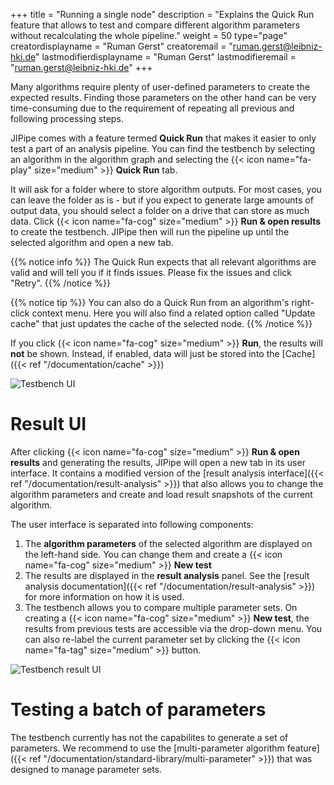 +++
title = "Running a single node"
description = "Explains the Quick Run feature that allows to test and compare different algorithm parameters without recalculating the whole pipeline."
weight = 50
type="page"
creatordisplayname = "Ruman Gerst"
creatoremail = "ruman.gerst@leibniz-hki.de"
lastmodifierdisplayname = "Ruman Gerst"
lastmodifieremail = "ruman.gerst@leibniz-hki.de"
+++

Many algorithms require plenty of user-defined parameters to create the expected results.
Finding those parameters on the other hand can be very time-consuming due to
the requirement of repeating all previous and following processing steps.

JIPipe comes with a feature termed **Quick Run** that makes it easier to
only test a part of an analysis pipeline. You can find the testbench
by selecting an algorithm in the algorithm graph and selecting the {{< icon name="fa-play" size="medium" >}} **Quick Run** tab.

It will ask for a folder where to store algorithm outputs. For most cases,
you can leave the folder as is - but if you expect to generate large amounts
of output data, you should select a folder on a drive that can store as much data.
Click {{< icon name="fa-cog" size="medium" >}} **Run & open results** to create the testbench.
JIPipe then will run the pipeline up until the selected algorithm and open a new tab.

{{% notice info %}}
The Quick Run expects that all relevant algorithms are valid and will tell you
if it finds issues. Please fix the issues and click "Retry".
{{% /notice %}}

{{% notice tip %}}
You can also do a Quick Run from an algorithm's right-click context menu.
Here you will also find a related option called "Update cache" that just updates the cache of the selected node.
{{% /notice %}}

If you click {{< icon name="fa-cog" size="medium" >}} **Run**, the results will **not** be shown.
Instead, if enabled, data will just be stored into the [Cache]({{< ref "/documentation/cache" >}})


![Testbench UI](/img/documentation/testbench-ui.png)

# Result UI

After clicking {{< icon name="fa-cog" size="medium" >}} **Run & open results** and generating the
results, JIPipe will open a new tab in its user interface. It contains a modified
version of the [result analysis interface]({{< ref "/documentation/result-analysis" >}}) that
also allows you to change the algorithm parameters and create and load result snapshots
of the current algorithm.

The user interface is separated into following components:

1. The **algorithm parameters** of the selected algorithm are displayed on the left-hand side. You can change them and create a {{< icon name="fa-cog" size="medium" >}} **New test**
2. The results are displayed in the **result analysis** panel. See the [result analysis documentation]({{< ref "/documentation/result-analysis" >}}) for more information on how it is used.
3. The testbench allows you to compare multiple parameter sets. On creating a {{< icon name="fa-cog" size="medium" >}} **New test**, the results from previous tests are accessible via the drop-down menu. You can also re-label the current parameter set by clicking the {{< icon name="fa-tag" size="medium" >}} button.

![Testbench result UI](/img/documentation/testbench-result-ui.png)

# Testing a batch of parameters

The testbench currently has not the capabilites to generate a set of parameters. We recommend to use the [multi-parameter algorithm feature]({{< ref "/documentation/standard-library/multi-parameter" >}})
that was designed to manage parameter sets.
